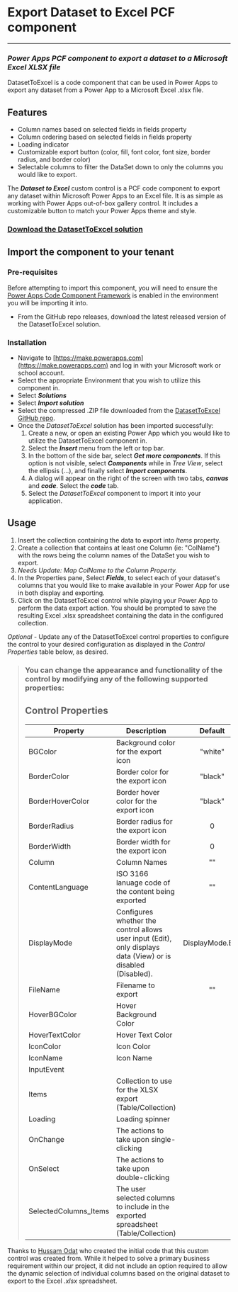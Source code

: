 # Export Dataset to Excel PCF component

---

### _Power Apps PCF component to export a dataset to a Microsoft Excel XLSX file_

DatasetToExcel is a code component that can be used in Power Apps to export any dataset from a Power App to a Microsoft Excel .xlsx file.

## Features

- Column names based on selected fields in fields property
- Column ordering based on selected fields in fields property
- Loading indicator
- Customizable export button (color, fill, font color, font size, border radius, and border color)
- Selectable columns to filter the DataSet down to only the columns you would like to export.

The **_Dataset to Excel_** custom control is a PCF code component to export any dataset within Microsoft Power Apps to an Excel file. It is as simple as working with Power Apps out-of-box gallery control.
It includes a customizable button to match your Power Apps theme and style.

### [Download the DatasetToExcel solution](https://github.com/ChrisMcKee1/power-platform-pcf/raw/main/PCF/DatasetToExcel/ExcelExporter.zip)

## Import the component to your tenant

### Pre-requisites

Before attempting to import this component, you will need to ensure the [Power Apps Code Component Framework](https://learn.microsoft.com/en-us/power-apps/developer/component-framework/component-framework-for-canvas-apps) is enabled in the environment you will be importing it into.

- From the GitHub repo releases, download the latest released version of the DatasetToExcel solution.

### Installation

- Navigate to [https://make.powerapps.com](https://make.powerapps.com) and log in with your Microsoft work or school account.
- Select the appropriate Environment that you wish to utilize this component in.
- Select **_Solutions_**
- Select **_Import solution_**
- Select the compressed .ZIP file downloaded from the [DatasetToExcel GitHub repo](https://github.com/ChrisMcKee1/power-platform-pcf/raw/main/PCF/DatasetToExcel/ExcelExporter.zip).
- Once the _DatasetToExcel_ solution has been imported successfully:
  1.  Create a new, or open an existing Power App which you would like to utilize the DatasetToExcel component in.
  2.  Select the **_Insert_** menu from the left or top bar.
  3.  In the bottom of the side bar, select **_Get more components_**. If this option is not visible, select **_Components_** while in _Tree View_, select the ellipsis (...), and finally select **_Import components_**.
  4.  A dialog will appear on the right of the screen with two tabs, **_canvas_** and **_code_**. Select the **_code_** tab.
  5.  Select the _DatasetToExcel_ component to import it into your application.

## Usage

1. Insert the collection containing the data to export into _Items_ property.
2. Create a collection that contains at least one Column (ie: "ColName") with the rows being the column names of the DataSet you wish to export.
3. _Needs Update: Map ColName to the Column Property._
4. In the Properties pane, Select **_Fields_**, to select each of your dataset's columns that you would like to make available in your Power App for use in both display and exporting.
5. Click on the DatasetToExcel control while playing your Power App to perform the data export action. You should be prompted to save the resulting Excel .xlsx spreadsheet containing the data in the configured collection.

_Optional_ - Update any of the DatasetToExcel control properties to configure the control to your desired configuration as displayed in the _Control Properties_ table below, as desired.

> ### You can change the appearance and functionality of the control by modifying any of the following supported properties:
>
> ## Control Properties
>
> | Property              | Description                                                                                                   |     Default      |    Example    |
> | --------------------- | ------------------------------------------------------------------------------------------------------------- | :--------------: | :-----------: |
> | BGColor               | Background color for the export icon                                                                          |     "white"      |     "red"     |
> | BorderColor           | Border color for the export icon                                                                              |     "black"      |    "green"    |
> | BorderHoverColor      | Border hover color for the export icon                                                                        |     "black"      |   "orange"    |
> | BorderRadius          | Border radius for the export icon                                                                             |        0         |               |
> | BorderWidth           | Border width for the export icon                                                                              |        0         |               |
> | Column                | Column Names                                                                                                  |        ""        |    "Value"    |
> | ContentLanguage       | ISO 3166 lanuage code of the content being exported                                                           |        ""        |    "en-us"    |
> | DisplayMode           | Configures whether the control allows user input (Edit), only displays data (View) or is disabled (Disabled). | DisplayMode.Edit |               |
> | FileName              | Filename to export                                                                                            |        ""        | "Export.xlsx" |
> | HoverBGColor          | Hover Background Color                                                                                        |                  |               |
> | HoverTextColor        | Hover Text Color                                                                                              |                  |               |
> | IconColor             | Icon Color                                                                                                    |                  |               |
> | IconName              | Icon Name                                                                                                     |                  |               |
> | InputEvent            |                                                                                                               |                  |               |
> | Items                 | Collection to use for the XLSX export (Table/Collection)                                                      |                  |               |
> | Loading               | Loading spinner                                                                                               |                  |               |
> | OnChange              | The actions to take upon single-clicking                                                                      |                  |               |
> | OnSelect              | The actions to take upon double-clicking                                                                      |                  |               |
> | SelectedColumns_Items | The user selected columns to include in the exported spreadsheet (Table/Collection)                           |                  |               |

Thanks to [Hussam Odat](https://www.linkedin.com/in/hussam-odat-5075aa73) who created the initial code that this custom control was created from. While it helped to solve a primary business requirement within our project, it did not include an option required to allow the dynamic selection of individual columns based on the original dataset to export to the Excel _.xlsx_ spreadsheet.
